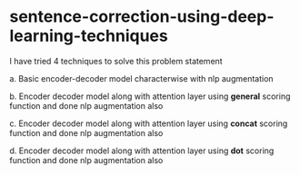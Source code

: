 # sentence-correction-using-deep-learning-techniques
I  have tried 4 techniques to solve this problem statement

a. Basic encoder-decoder model characterwise with nlp augmentation

b. Encoder decoder model along with attention layer using **general** scoring function and done nlp augmentation also

c. Encoder decoder model along with attention layer using **concat** scoring function and done nlp augmentation also

d. Encoder decoder model along with attention layer using **dot** scoring function and done nlp augmentation also
